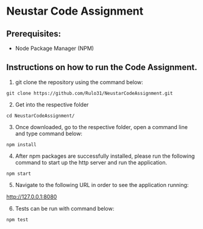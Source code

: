 # Neustar Code Assignment

## Prerequisites:

* Node Package Manager (NPM)

## Instructions on how to run the Code Assignment.

1. git clone the repository using the command below:

```
git clone https://github.com/Rulo31/NeustarCodeAssignment.git
```

2. Get into the respective folder

```
cd NeustarCodeAssignment/
```

3. Once downloaded, go to the respective folder, open a command line and type command below:

```
npm install
```

4. After npm packages are successfully installed, please run the following command to start up the http server and run the application.

```
npm start
```

5. Navigate to the following URL in order to see the application running:

http://127.0.0.1:8080

6. Tests can be run with command below:

```
npm test
```
